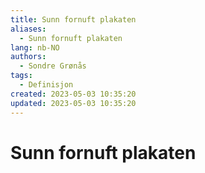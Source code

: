 ```yaml
---
title: Sunn fornuft plakaten
aliases: 
  - Sunn fornuft plakaten
lang: nb-NO
authors:
  - Sondre Grønås
tags:
  - Definisjon
created: 2023-05-03 10:35:20
updated: 2023-05-03 10:35:20
---
```

# Sunn fornuft plakaten
